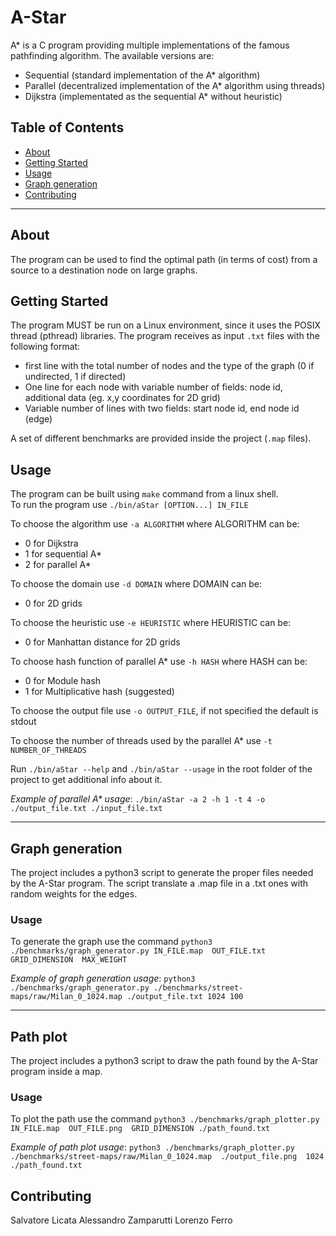 
# A-Star 
A* is a C program providing multiple implementations of the famous pathfinding algorithm. 
The available versions are:
- Sequential (standard implementation of the A* algorithm)
- Parallel (decentralized implementation of the A* algorithm using threads)
- Dijkstra (implementated as the sequential A* without heuristic)

## Table of Contents

- [About](#about)
- [Getting Started](#getting_started)
- [Usage](#usage)
- [Graph generation](#graph-generation)
- [Contributing](#contributing)

----------------------------------------------------------

## About
The program can be used to find the optimal path (in terms of cost) from a source to a destination node on large graphs.

## Getting Started
The program MUST be run on a Linux environment, since it uses the POSIX thread (pthread) libraries.
The program receives as input `.txt` files with the following format:
- first line with the total number of nodes and the type of the graph (0 if undirected, 1 if directed)
- One line for each node with variable number of fields: node id, additional data (eg. x,y coordinates for 2D grid)
- Variable number of lines with two fields: start node id, end node id (edge)

A set of different benchmarks are provided inside the project (`.map` files).


## Usage
The program can be built using `make` command from a linux shell.  
To run the program use `./bin/aStar [OPTION...] IN_FILE`

To choose the algorithm use `-a ALGORITHM` where ALGORITHM can be:
- 0 for Dijkstra
- 1 for sequential A*
- 2 for parallel A*

To choose the domain use `-d DOMAIN` where DOMAIN can be:
- 0 for 2D grids

To choose the heuristic use `-e HEURISTIC` where HEURISTIC can be:
- 0 for Manhattan distance for 2D grids

To choose hash function of parallel A* use `-h HASH` where HASH can be:
- 0 for Module hash
- 1 for Multiplicative hash (suggested)

To choose the output file use `-o OUTPUT_FILE`, if not specified the default is stdout

To choose the number of threads used by the parallel A* use `-t NUMBER_OF_THREADS`

Run `./bin/aStar --help` and `./bin/aStar --usage` in the root folder of the project to get additional info about it.

_Example of parallel A* usage_:
`./bin/aStar -a 2 -h 1 -t 4 -o ./output_file.txt ./input_file.txt`

-----------------------------------

## Graph generation

The project includes a python3 script to generate the proper files needed by the A-Star program.
The script translate a .map file in a .txt ones with random weights for the edges.

### Usage

To generate the graph use the command `python3 ./benchmarks/graph_generator.py IN_FILE.map  OUT_FILE.txt  GRID_DIMENSION  MAX_WEIGHT`

_Example of graph generation usage_:
`python3 ./benchmarks/graph_generator.py ./benchmarks/street-maps/raw/Milan_0_1024.map ./output_file.txt 1024 100`

------------------------------------------

## Path plot

The project includes a python3 script to draw the path found by the A-Star program inside a map.

### Usage

To plot the path use the command `python3 ./benchmarks/graph_plotter.py IN_FILE.map  OUT_FILE.png  GRID_DIMENSION ./path_found.txt`

_Example of path plot usage_:
`python3 ./benchmarks/graph_plotter.py ./benchmarks/street-maps/raw/Milan_0_1024.map  ./output_file.png  1024 ./path_found.txt`


## Contributing

Salvatore Licata
Alessandro Zamparutti
Lorenzo Ferro